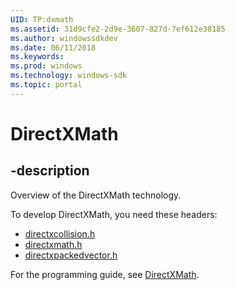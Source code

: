 ```yaml
---
UID: TP:dxmath
ms.assetid: 31d9cfe2-2d9e-3607-827d-7ef612e38185
ms.author: windowssdkdev
ms.date: 06/11/2018
ms.keywords: 
ms.prod: windows
ms.technology: windows-sdk
ms.topic: portal
---
```


# DirectXMath

## -description

Overview of the DirectXMath technology.

To develop DirectXMath, you need these headers:

 * [directxcollision.h](../directxcollision/index.md)
 * [directxmath.h](../directxmath/index.md)
 * [directxpackedvector.h](../directxpackedvector/index.md)

For the programming guide, see [DirectXMath](/windows/desktop/dxmath).

